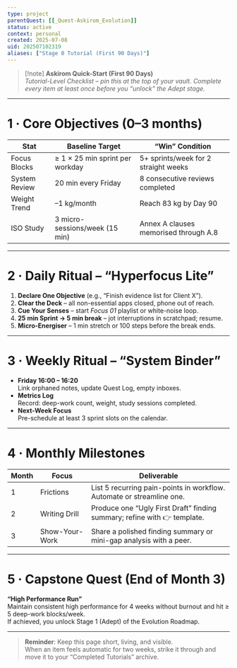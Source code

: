```yaml
---
type: project
parentQuest: [[_Quest-Askirom_Evolution]]
status: active
context: personal
created: 2025-07-08
uid: 202507102319
aliases: ["Stage 0 Tutorial (First 90 Days)"]
---
```

> [!note] **Askirom Quick-Start (First 90 Days)**  
> *Tutorial-Level Checklist – pin this at the top of your vault. Complete every item at least once before you “unlock” the Adept stage.*

---

# 1 · Core Objectives (0–3 months)

| Stat          | Baseline Target                 | “Win” Condition                             |
| ------------- | ------------------------------- | ------------------------------------------- |
| Focus Blocks  | ≥ 1 × 25 min sprint per workday | 5+ sprints/week for 2 straight weeks        |
| System Review | 20 min every Friday             | 8 consecutive reviews completed             |
| Weight Trend  | –1 kg/month                     | Reach 83 kg by Day 90                       |
| ISO Study     | 3 micro-sessions/week (15 min)  | Annex A clauses memorised through A.8       |

---

# 2 · Daily Ritual – “Hyperfocus Lite”

1. **Declare One Objective** (e.g., “Finish evidence list for Client X”).
2. **Clear the Deck** – all non-essential apps closed, phone out of reach.
3. **Cue Your Senses** – start *Focus 01* playlist or white-noise loop.
4. **25 min Sprint → 5 min break** – jot interruptions in scratchpad; resume.
5. **Micro-Energiser** – 1 min stretch or 100 steps before the break ends.

---

# 3 · Weekly Ritual – “System Binder”

- **Friday 16:00 – 16:20**  
  Link orphaned notes, update Quest Log, empty inboxes.
- **Metrics Log**  
  Record: deep-work count, weight, study sessions completed.
- **Next-Week Focus**  
  Pre-schedule at least 3 sprint slots on the calendar.

---

# 4 · Monthly Milestones

| Month | Focus         | Deliverable                                                                 |
|-------|---------------|------------------------------------------------------------------------------|
| 1     | Frictions     | List 5 recurring pain-points in workflow. Automate or streamline one.       |
| 2     | Writing Drill | Produce one “Ugly First Draft” finding summary; refine with 👉 template.     |
| 3     | Show-Your-Work| Share a polished finding summary or mini-gap analysis with a peer.          |

---

# 5 · Capstone Quest (End of Month 3)

**“High Performance Run”**  
Maintain consistent high performance for 4 weeks without burnout and hit ≥ 5 deep-work blocks/week.  
If achieved, you unlock Stage 1 (Adept) of the Evolution Roadmap.

---

> **Reminder**: Keep this page short, living, and visible.  
> When an item feels automatic for two weeks, strike it through and move it to your “Completed Tutorials” archive.